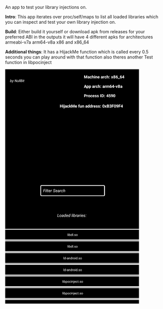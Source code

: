 An app to test your library injections on.

**Intro**:
This app iterates over proc/self/maps to list all loaded libraries which you can inspect and test your own
library injection on.

**Build**:
Either build it yourself or download apk from releases for your preferred ABI
in the outputs it will have 4 different apks for architectures armeabi-v7a arm64-v8a x86 and x86_64


**Additional things**: It has a HijackMe function which is called every 0.5 seconds you can play around with that function also theres another
Test function in libpocinject

![Preview](showcase.png)
